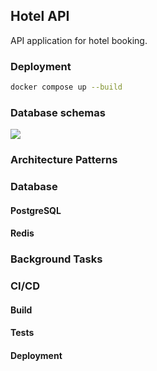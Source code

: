 ## Hotel API

API application for hotel booking.


### Deployment

```bash
docker compose up --build
```

### Database schemas

![](dbschema)



### Architecture Patterns

### Database

#### PostgreSQL
#### Redis

### Background Tasks

### CI/CD

#### Build

#### Tests

#### Deployment

[dbschema]: https://github.com/KonstantinKonov/HotelAPI/blob/main/readme-img/db_schema.png